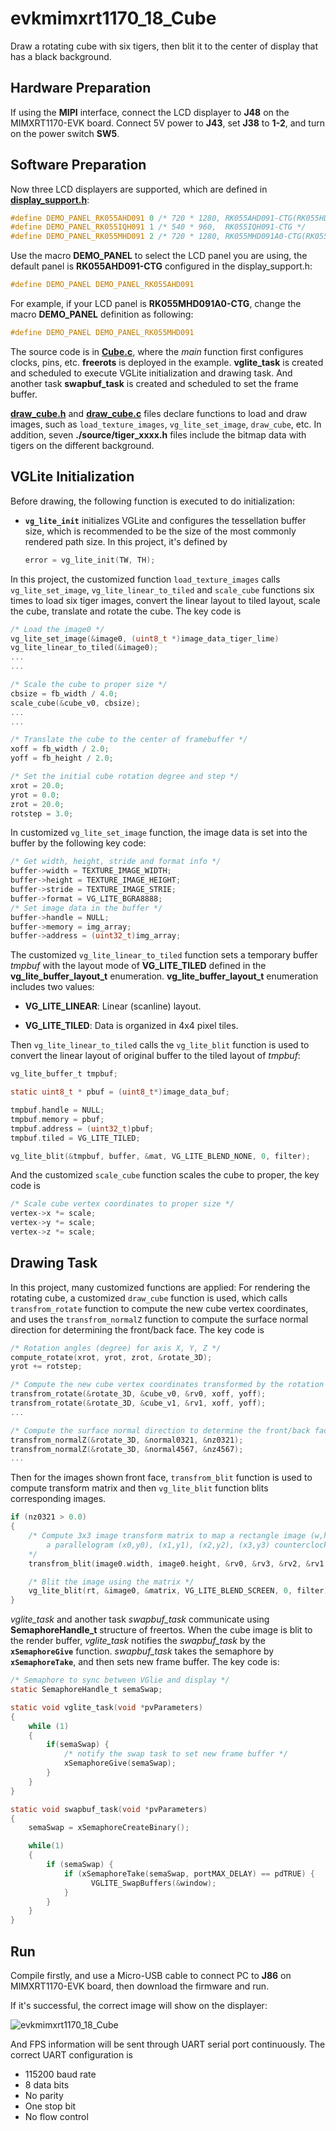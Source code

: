 # evkmimxrt1170_18_Cube

Draw a rotating cube with six tigers, then blit it to the center of display that has a black background.

## Hardware Preparation

If using the **MIPI** interface, connect the LCD displayer to **J48** on the MIMXRT1170-EVK board. Connect 5V power to **J43**, set **J38** to **1-2**, and turn on the power switch **SW5**.

## Software Preparation

Now three LCD displayers are supported, which are defined in [**display_support.h**](../common/board/display_support.h):

``` C
#define DEMO_PANEL_RK055AHD091 0 /* 720 * 1280, RK055AHD091-CTG(RK055HDMIPI4M) */
#define DEMO_PANEL_RK055IQH091 1 /* 540 * 960,  RK055IQH091-CTG */
#define DEMO_PANEL_RK055MHD091 2 /* 720 * 1280, RK055MHD091A0-CTG(RK055HDMIPI4MA0) */
```

Use the macro **DEMO_PANEL** to select the LCD panel you are using, the default panel is **RK055AHD091-CTG** configured in the display_support.h:

``` C
#define DEMO_PANEL DEMO_PANEL_RK055AHD091
```

For example, if your LCD panel is **RK055MHD091A0-CTG**, change the macro **DEMO_PANEL** definition as following:

``` C
#define DEMO_PANEL DEMO_PANEL_RK055MHD091
```

The source code is in [**Cube.c**](./source/Cube.c), where the *main* function first configures clocks, pins, etc. **freerots** is deployed in the example. **vglite_task** is created and scheduled to execute VGLite initialization and drawing task. And another task **swapbuf_task** is created and scheduled to set the frame buffer.

[**draw_cube.h**](./source/draw_cube.h) and [**draw_cube.c**](./source/draw_cube.c) files declare functions to load and draw images, such as `load_texture_images`, `vg_lite_set_image`, `draw_cube`, etc. 
In addition, seven **./source/tiger_xxxx.h** files include the bitmap data with tigers on the different background.

## VGLite Initialization

Before drawing, the following function is executed to do initialization:

* **`vg_lite_init`** initializes VGLite and configures the tessellation buffer size, which is recommended to be the size of the most commonly rendered path size. 
In this project, it's defined by

    ``` C
    error = vg_lite_init(TW, TH);
    ```
In this project, the customized function `load_texture_images` calls `vg_lite_set_image`, `vg_lite_linear_to_tiled` and `scale_cube` functions six times to load six tiger images, convert the linear layout to tiled layout, scale the cube, translate and rotate the cube. The key code is

``` C
/* Load the image0 */
vg_lite_set_image(&image0, (uint8_t *)image_data_tiger_lime)
vg_lite_linear_to_tiled(&image0);
...
...

/* Scale the cube to proper size */
cbsize = fb_width / 4.0;
scale_cube(&cube_v0, cbsize);
...
...

/* Translate the cube to the center of framebuffer */
xoff = fb_width / 2.0;
yoff = fb_height / 2.0;

/* Set the initial cube rotation degree and step */
xrot = 20.0;
yrot = 0.0;
zrot = 20.0;
rotstep = 3.0;
```

In customized `vg_lite_set_image` function, the image data is set into the buffer by the following key code:

``` C
/* Get width, height, stride and format info */
buffer->width = TEXTURE_IMAGE_WIDTH;
buffer->height = TEXTURE_IMAGE_HEIGHT;
buffer->stride = TEXTURE_IMAGE_STRIE;
buffer->format = VG_LITE_BGRA8888;
/* Set image data in the buffer */
buffer->handle = NULL;
buffer->memory = img_array;
buffer->address = (uint32_t)img_array;
```

The customized `vg_lite_linear_to_tiled` function sets a temporary buffer *tmpbuf* with the layout mode of **VG_LITE_TILED** defined in the **vg_lite_buffer_layout_t** enumeration. **vg_lite_buffer_layout_t** enumeration includes two values:

* **VG_LITE_LINEAR**: Linear (scanline) layout.

* **VG_LITE_TILED**: Data is organized in 4x4 pixel tiles.

Then `vg_lite_linear_to_tiled` calls the `vg_lite_blit` function is used to convert the linear layout of original buffer to the tiled layout of *tmpbuf*:

``` C
vg_lite_buffer_t tmpbuf;

static uint8_t * pbuf = (uint8_t*)image_data_buf;

tmpbuf.handle = NULL;
tmpbuf.memory = pbuf;
tmpbuf.address = (uint32_t)pbuf;
tmpbuf.tiled = VG_LITE_TILED;

vg_lite_blit(&tmpbuf, buffer, &mat, VG_LITE_BLEND_NONE, 0, filter);
```

And the customized `scale_cube` function scales the cube to proper, the key code is

``` C
/* Scale cube vertex coordinates to proper size */
vertex->x *= scale;
vertex->y *= scale;
vertex->z *= scale;
```

## Drawing Task

In this project, many customized functions are applied: For rendering the rotating cube, a customized `draw_cube` function is used, which calls `transfrom_rotate` function to compute the new cube vertex coordinates, and uses the `transfrom_normalZ` function to compute the surface normal direction for determining the front/back face. The key code is

``` C
/* Rotation angles (degree) for axis X, Y, Z */
compute_rotate(xrot, yrot, zrot, &rotate_3D);
yrot += rotstep;

/* Compute the new cube vertex coordinates transformed by the rotation matrix */
transfrom_rotate(&rotate_3D, &cube_v0, &rv0, xoff, yoff);
transfrom_rotate(&rotate_3D, &cube_v1, &rv1, xoff, yoff);
...

/* Compute the surface normal direction to determine the front/back face */
transfrom_normalZ(&rotate_3D, &normal0321, &nz0321);
transfrom_normalZ(&rotate_3D, &normal4567, &nz4567);
...
```

Then for the images shown front face, `transfrom_blit` function is used to compute transform matrix and then `vg_lite_blit` function blits corresponding images.

``` C
if (nz0321 > 0.0)
{
    /* Compute 3x3 image transform matrix to map a rectangle image (w,h) to
        a parallelogram (x0,y0), (x1,y1), (x2,y2), (x3,y3) counterclock wise.
    */
    transfrom_blit(image0.width, image0.height, &rv0, &rv3, &rv2, &rv1, &matrix);

    /* Blit the image using the matrix */
    vg_lite_blit(rt, &image0, &matrix, VG_LITE_BLEND_SCREEN, 0, filter);
}
```

*vglite_task* and another task *swapbuf_task* communicate using **SemaphoreHandle_t** structure of freertos. When the cube image is blit to the render buffer, *vglite_task* notifies the *swapbuf_task* by the **`xSemaphoreGive`** function. *swapbuf_task* takes the semaphore by **`xSemaphoreTake`**, and then sets new frame buffer. The key code is:

``` C
/* Semaphore to sync between VGlie and display */
static SemaphoreHandle_t semaSwap;

static void vglite_task(void *pvParameters)
{
    while (1)
    {
        if(semaSwap) {
            /* notify the swap task to set new frame buffer */
            xSemaphoreGive(semaSwap);
        }
    }
}

static void swapbuf_task(void *pvParameters)
{
    semaSwap = xSemaphoreCreateBinary();

    while(1)
    {
        if (semaSwap) {
            if (xSemaphoreTake(semaSwap, portMAX_DELAY) == pdTRUE) {
                  VGLITE_SwapBuffers(&window);
            }
        }
    }
}
```

## Run

Compile firstly, and use a Micro-USB cable to connect PC to **J86** on MIMXRT1170-EVK board, then download the firmware and run. 

If it's successful, the correct image will show on the displayer:

![evkmimxrt1170_18_Cube](../images/evkmimxrt1170_18_Cube.png)

And FPS information will be sent through UART serial port continuously. The correct UART configuration is

* 115200 baud rate
* 8 data bits
* No parity
* One stop bit
* No flow control